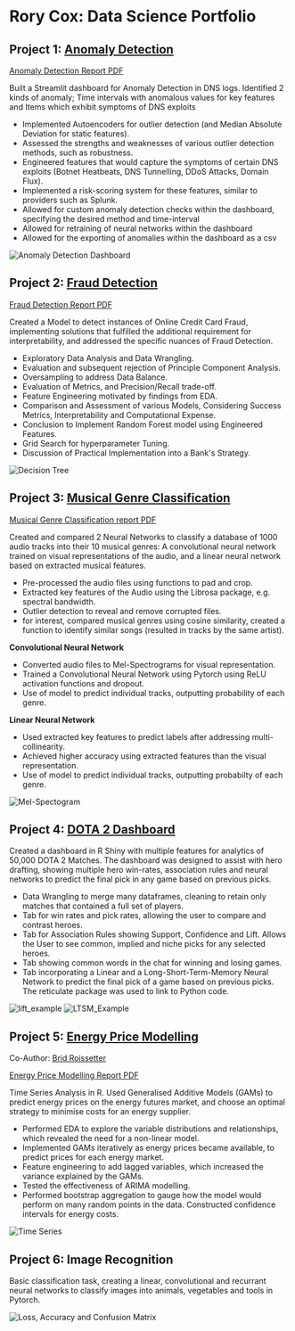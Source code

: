 # Rory Cox: Data Science Portfolio

## Project 1: [Anomaly Detection](https://github.com/RMCox/Anomaly-Detection)

[Anomaly Detection Report PDF](https://github.com/RMCox/Anomaly-Detection/blob/main/Anomaly%20Detection%20in%20Cybersecurity%20Data.pdf)

Built a Streamlit dashboard for Anomaly Detection in DNS logs. Identified 2 kinds of anomaly; Time intervals with anomalous values for key features and Items which exhibit symptoms of DNS exploits

* Implemented Autoencoders for outlier detection (and Median Absolute Deviation for static features).
* Assessed the strengths and weaknesses of various outlier detection methods, such as robustness.
* Engineered features that would capture the symptoms of certain DNS exploits (Botnet Heatbeats, DNS Tunnelling, DDoS Attacks, Domain Flux).
* Implemented a risk-scoring system for these features, similar to providers such as Splunk.
* Allowed for custom anomaly detection checks within the dashboard, specifying the desired method and time-interval
* Allowed for retraining of neural networks within the dashboard
* Allowed for the exporting of anomalies within the dashboard as a csv
  

![Anomaly Detection Dashboard](https://github.com/RMCox/Portfolio/blob/master/Images/anomaly_detection_dashboard_screenshot.PNG)
## Project 2: [Fraud Detection](https://github.com/RMCox/Fraud-Detection)

[Fraud Detection Report PDF](https://github.com/RMCox/Fraud-Detection/blob/master/Fraud_Detection_Project.pdf)

Created a Model to detect instances of Online Credit Card Fraud, implementing solutions that fulfilled the additional requirement for interpretability, and addressed the specific nuances of Fraud Detection.

* Exploratory Data Analysis and Data Wrangling.
* Evaluation and subsequent rejection of Principle Component Analysis.
* Oversampling to address Data Balance.
* Evaluation of Metrics, and Precision/Recall trade-off.
* Feature Engineering motivated by findings from EDA.
* Comparison and Assessment of various Models, Considering Success Metrics, Interpretability and Computational Expense.
* Conclusion to Implement Random Forest model using Engineered Features.
* Grid Search for hyperparameter Tuning.
* Discussion of Practical Implementation into a Bank's Strategy.

![Decision Tree](Images/decision_tree_limited.PNG)


## Project 3: [Musical Genre Classification](https://github.com/RMCox/Music-Genre-Classification)

[Musical Genre Classification report PDF](https://github.com/RMCox/Music-Genre-Classification/blob/master/Musical_Genre_Classification.pdf)

Created and compared 2 Neural Networks to classify a database of 1000 audio tracks into their 10 musical genres: A convolutional neural network trained on visual representations of the audio, and a linear neural network based on extracted musical features.

* Pre-processed the audio files using functions to pad and crop.
* Extracted key features of the Audio using the Librosa package, e.g. spectral bandwidth.
* Outlier detection to reveal and remove corrupted files.
* for interest, compared musical genres using cosine similarity, created a function to identify similar songs (resulted in tracks by the same artist).

**Convolutional Neural Network**
* Converted audio files to Mel-Spectrograms for visual representation.
* Trained a Convolutional Neural Network using Pytorch using ReLU activation functions and dropout.
* Use of model to predict individual tracks, outputting probability of each genre.


**Linear Neural Network**
* Used extracted key features to predict labels after addressing multi-collinearity.
* Achieved higher accuracy using extracted features than the visual representation.
* Use of model to predict individual tracks, outputting probabilty of each genre.

![Mel-Spectogram](Images/melspectogram.PNG)

## Project 4: [DOTA 2 Dashboard](https://github.com/RMCox/DOTA-2-Dashboard)
Created a dashboard in R Shiny with multiple features for analytics of 50,000 DOTA 2 Matches.
The dashboard was designed to assist with hero drafting, showing multiple hero win-rates, association rules and neural networks to predict the final pick in any game based on previous picks.

* Data Wrangling to merge many dataframes, cleaning to retain only matches that contained a full set of players.
* Tab for win rates and pick rates, allowing the user to compare and contrast heroes.
* Tab for Association Rules showing Support, Confidence and Lift. Allows the User to see common, implied and niche picks for any selected heroes.
* Tab showing common words in the chat for winning and losing games.
* Tab incorporating a Linear and a Long-Short-Term-Memory Neural Network to predict the final pick of a game based on previous picks. The reticulate package was used to link to Python code.

![lift_example](Images/lift_example.PNG)
![LTSM_Example](Images/LTSM_Example.PNG)


## Project 5: [Energy Price Modelling](https://github.com/RMCox/Energy-Price-Prediction)
Co-Author: [Brid Roissetter](https://uk.linkedin.com/in/br%C3%ADd-roissetter-618127170)

[Energy Price Modelling Report PDF](https://github.com/RMCox/Energy-Price-Prediction/blob/master/Energy_Price_Prediction.pdf)

Time Series Analysis in R. Used Generalised Additive Models (GAMs) to predict energy prices on the energy futures market, and choose an optimal strategy to minimise costs for an energy supplier.

* Performed EDA to explore the variable distributions and relationships, which revealed the need for a non-linear model.
* Implemented GAMs iteratively as energy prices became available, to predict prices for each energy market.
* Feature engineering to add lagged variables, which increased the variance explained by the GAMs.
* Tested the effectiveness of ARIMA modelling.
* Performed bootstrap aggregation to gauge how the model would perform on many random points in the data. Constructed confidence intervals for energy costs.

![Time Series](Images/time_series_image.PNG)


## Project 6: Image Recognition
Basic classification task, creating a linear, convolutional and recurrant neural networks to classify images into animals, vegetables and tools in Pytorch.

![Loss, Accuracy and Confusion Matrix](Images/losses_accuracy_graphs_example.PNG)

